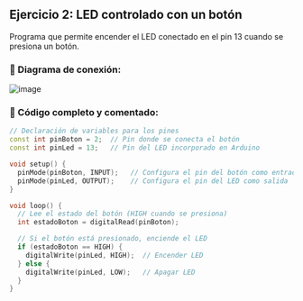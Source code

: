 ## Ejercicio 2: LED controlado con un botón

Programa que permite encender el LED conectado en el pin 13 cuando se presiona un botón.

### 📌 Diagrama de conexión:

![image](https://github.com/user-attachments/assets/7e4f4d84-921f-4ab9-a8bd-f8e7a88b6be0)


### 🔧 Código completo y comentado:

```cpp
// Declaración de variables para los pines
const int pinBoton = 2;  // Pin donde se conecta el botón
const int pinLed = 13;   // Pin del LED incorporado en Arduino

void setup() {
  pinMode(pinBoton, INPUT);   // Configura el pin del botón como entrada
  pinMode(pinLed, OUTPUT);    // Configura el pin del LED como salida
}

void loop() {
  // Lee el estado del botón (HIGH cuando se presiona)
  int estadoBoton = digitalRead(pinBoton);

  // Si el botón está presionado, enciende el LED
  if (estadoBoton == HIGH) {
    digitalWrite(pinLed, HIGH);  // Encender LED
  } else {
    digitalWrite(pinLed, LOW);   // Apagar LED
  }
}
